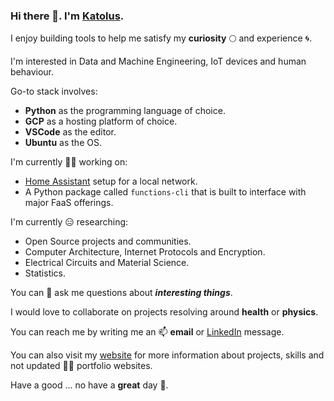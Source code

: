 ### Hi there 👋. I'm [Katolus](https://twitter.com/Katolinho). 

I enjoy building tools to help me satisfy my **curiosity** 🌕 and experience 🌀. 

I'm interested in Data and Machine Engineering, IoT devices and human behaviour.

Go-to stack involves: 
- **Python** as the programming language of choice. 
- **GCP** as a hosting platform of choice.
- **VSCode** as the editor.
- **Ubuntu** as the OS.

I'm currently 👷‍♂️ working on: 
 - [Home Assistant](https://www.home-assistant.io/) setup for a local network.
 - A Python package called `functions-cli` that is built to interface with major FaaS offerings.

I'm currently 😑 researching:
- Open Source projects and communities.
- Computer Architecture, Internet Protocols and Encryption.
- Electrical Circuits and Material Science.
- Statistics.

You can 💬 ask me questions about **_interesting things_**.

I would love to collaborate on projects resolving around **health** or **physics**.

You can reach me by writing me an 📫 **email** or [LinkedIn](https://www.linkedin.com/in/piotr-katolik/) message. 

You can also visit my [website](https://katol.dev) for more information about projects, skills and not updated 👨‍💻 portfolio websites. 

Have a good ... no have a **great** day 💙. 

<!--
**Katolus/Katolus** is a ✨ _special_ ✨ repository because its `README.md` (this file) appears on your GitHub profile.

Here are some ideas to get you started:

- 🔭 I’m currently working on ...
- 🌱 I’m currently learning ...
- 👯 I’m looking to collaborate on ...
- 🤔 I’m looking for help with ...
-  Ask me about ...
-  How to reach me: ...
- 😄 Pronouns: ...
- ⚡ Fun fact: ...
-->
